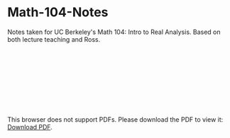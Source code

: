 # Math-104-Notes
Notes taken for UC Berkeley's Math 104: Intro to Real Analysis. Based on both lecture teaching and Ross.
<object data="https://github.com/paperfront/Math-104-Notes/blob/main/notes.pdf" type="application/pdf" width="700px" height="700px">
    <embed src="https://github.com/paperfront/Math-104-Notes/blob/main/notes.pdf">
        <p>This browser does not support PDFs. Please download the PDF to view it: <a href="https://github.com/paperfront/Math-104-Notes/blob/main/notes.pdf">Download PDF</a>.</p>
    </embed>
</object>
